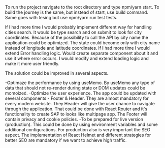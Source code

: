 To run the project navigate to the root directory and type npm/yarn start. To build the journey is the same, but instead of start, use build command.
Same goes with tesing but use npm/yarn run test tests.

If I had more time I would probably implement different way for handling cities search. It would be type search and on submit to look for city coordinates.
Because of the possibility to call the API by city name the application could be optimized. The state could become only with city name instead of longitude and latitude coordinates.
If I had more time I would extend Error handling logic. Would create separate component about it and use it where error occurs. I would modify and extend 
loading logic and make it more user friendly.

The solution could be improved in several aspects. 

-Optimaze the performance by using useMemo. By useMemo any type of data that should not re-render during state or DOM updates could be momoized.
-Optimize the user experience. The app could be updated with several components - Footer & Header. They are almost mandatory for every modern website.
They Header will give the user chance to navigate through the application. That could be done with React Router and it's functionality to create SAP to looks like multipage app.
The Footer will contain privacy and cookie policies.
-To be prepared for live version (production). This could be done by using environment variables and some additional configurations. For production also is very important the SEO aspect.
The implementation of React Helmet and different strategies for better SEO are mandatory if we want to achieve high traffic.